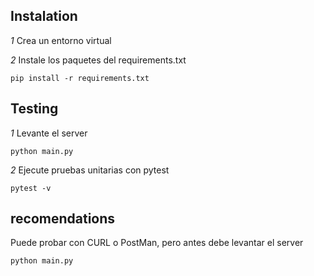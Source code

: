 ## Instalation

_1_ Crea un entorno virtual

_2_ Instale los paquetes del requirements.txt

    pip install -r requirements.txt

## Testing

_1_ Levante el server

    python main.py
    
_2_ Ejecute pruebas unitarias con pytest

    pytest -v
    
## recomendations

Puede probar con CURL o PostMan, pero antes debe levantar el server

    python main.py